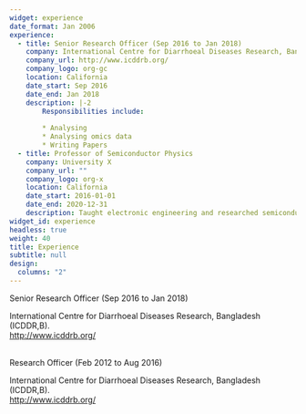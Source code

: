 ```yaml
---
widget: experience
date_format: Jan 2006
experience:
  - title: Senior Research Officer (Sep 2016 to Jan 2018)
    company: International Centre for Diarrhoeal Diseases Research, Bangladesh (ICDDR,B)
    company_url: http://www.icddrb.org/
    company_logo: org-gc
    location: California
    date_start: Sep 2016
    date_end: Jan 2018
    description: |-2
        Responsibilities include:
        
        * Analysing
        * Analysing omics data
        * Writing Papers
  - title: Professor of Semiconductor Physics
    company: University X
    company_url: ""
    company_logo: org-x
    location: California
    date_start: 2016-01-01
    date_end: 2020-12-31
    description: Taught electronic engineering and researched semiconductor physics.
widget_id: experience
headless: true
weight: 40
title: Experience
subtitle: null
design:
  columns: "2"
---
```

<!--StartFragment-->

Senior Research Officer (Sep 2016 to Jan 2018)

International Centre for Diarrhoeal Diseases Research, Bangladesh (ICDDR,B).\
http://www.icddrb.org/

\
Research Officer (Feb 2012 to Aug 2016)

International Centre for Diarrhoeal Diseases Research, Bangladesh (ICDDR,B).\
http://www.icddrb.org/

<!--EndFragment-->
